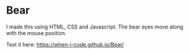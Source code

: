 # Bear

I made this using HTML, CSS and Javascript. The bear eyes move along with the mouse position.

Test it here:  https://when-i-code.github.io/Bear/
